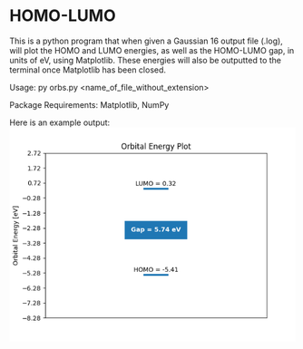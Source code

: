 # HOMO-LUMO

This is a python program that when given a Gaussian 16 output file (.log), will plot the HOMO and LUMO energies, as well as the HOMO-LUMO gap, in units of eV, using Matplotlib. These energies will also be outputted to the terminal once Matplotlib has been closed.

Usage: py orbs.py <name_of_file_without_extension>

Package Requirements: Matplotlib, NumPy

Here is an example output:
![Example](example.png)